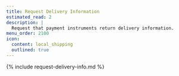 ```yaml
---
title: Request Delivery Information
estimated_read: 2
description: |
  Request that payment instruments return delivery information.
menu_order: 2100
icon:
  content: local_shipping
  outlined: true
---
```


{% include request-delivery-info.md %}
